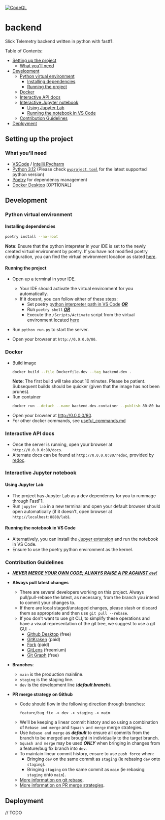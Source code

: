[![CodeQL](https://github.com/Slick-Telemetry/backend/actions/workflows/codeql.yml/badge.svg?branch=main)](https://github.com/Slick-Telemetry/backend/actions/workflows/codeql.yml)

# backend <!-- omit from toc -->

Slick Telemetry backend written in python with fastf1.

Table of Contents:

- [Setting up the project](#setting-up-the-project)
  - [What you'll need](#what-youll-need)
- [Development](#development)
  - [Python virtual environment](#python-virtual-environment)
    - [Installing dependencies](#installing-dependencies)
    - [Running the project](#running-the-project)
  - [Docker](#docker)
  - [Interactive API docs](#interactive-api-docs)
  - [Interactive Jupyter notebook](#interactive-jupyter-notebook)
    - [Using Jupyter Lab](#using-jupyter-lab)
    - [Running the notebook in VS Code](#running-the-notebook-in-vs-code)
  - [Contribution Guidelines](#contribution-guidelines)
- [Deployment](#deployment)

## Setting up the project

### What you'll need

- [VSCode](https://code.visualstudio.com/) / [Intellij Pycharm](https://www.jetbrains.com/pycharm/)
- [Python 3.12](https://www.python.org/) (Please check [`pyproject.toml`](./pyproject.toml) for the latest supported python version)
- [Poetry](https://python-poetry.org/docs/#installing-with-the-official-installer) for dependency management
- [Docker Desktop](https://docs.docker.com/desktop/) [OPTIONAL]

## Development

### Python virtual environment

#### Installing dependencies

```sh
poetry install --no-root
```

**Note**: Ensure that the python intepreter in your IDE is set to the newly created virtual environment by poetry. If you have not modified poetry configuration, you can find the virtual environment location as stated [here](https://python-poetry.org/docs/configuration/#cache-directory).

#### Running the project

- Open up a terminal in your IDE.
  - Your IDE should activate the virtual environment for you automatically.
  - If it doesnt, you can follow either of these steps:
    -  Set poetry [python interpreter path in VS Code](https://code.visualstudio.com/docs/python/environments#_working-with-python-interpreters) <u> ***OR*** </u>
    -  Run `poetry shell` <u> ***OR*** </u>
    -  Execute the `/Scripts/Activate` script from the virtual environment located [here](https://python-poetry.org/docs/configuration/#cache-directory)

- Run `python run.py` to start the server.
- Open your browser at `http://0.0.0.0/80`.

### Docker

- Build image
  ```sh
  docker build --file Dockerfile.dev --tag backend-dev .
  ```
  **Note**: The first build will take about 10 minutes. Please be patient. Subsequent builds should be quicker (given that the image has not been prunes).
- Run container
  ```sh
  docker run --detach --name backend-dev-container --publish 80:80 backend-dev
  ```
- Open your browser at http://0.0.0.0/80.
- For other docker commands, see [useful_commands.md](./useful_commands.md)

### Interactive API docs

- Once the server is running, open your browser at `http://0.0.0.0:80/docs`.
- Alternate docs can be found at `http://0.0.0.0:80/redoc`, provided by [redoc](https://github.com/Redocly/redoc).

### Interactive Jupyter notebook

#### Using Jupyter Lab

- The project has Jupyter Lab as a dev dependency for you to rummage through FastF1.
- Run `jupyter lab` in a new terminal and open your default browser should open automatically (if it doesn't, open browser at `http://localhost:8888/lab`).

#### Running the notebook in VS Code

- Alternatively, you can install the [Jupyer extension](https://marketplace.visualstudio.com/items?itemName=ms-toolsai.jupyter) and run the notebook in VS Code.
- Ensure to use the poetry python environment as the kernel.

### Contribution Guidelines

- <u> _**NEVER MERGE YOUR OWN CODE; ALWAYS RAISE A PR AGAINST `dev`!**_ </u>

- **Always pull latest changes**

  - There are several developers working on this project. Always pull/pull-rebase the latest, as necessary, from the branch you intend to commit your changes to.
  - If there are local staged/unstaged changes, please stash or discard them as appropriate and then use `git pull --rebase`.
  - If you don't want to use git CLI, to simplify these operations and have a visual representation of the git tree, we suggest to use a git GUI -
    - [Github Desktop](https://desktop.github.com/) (free)
    - [GitKraken](https://www.gitkraken.com/) (paid)
    - [Fork](https://git-fork.com/) (paid)
    - [GitLens](https://marketplace.visualstudio.com/items?itemName=eamodio.gitlens) (freemium)
    - [Git Graph](https://marketplace.visualstudio.com/items?itemName=mhutchie.git-graph) (free)

- **Branches**:

  - `main` is the production mainline.
  - `staging` is the staging line.
  - `dev` is the development line (_**default branch**_).

- **PR merge strategy on Github**

  - Code should flow in the following direction through branches:
    ```
    feature/bug fix -> dev -> staging -> main
    ```
  - We'll be keeping a linear commit history and so using a combination of `Rebase and merge` and `Squash and merge` merge strategies.
  - Use `Rebase and merge` as _**default**_ to ensure all commits from the branch to be merged are brought in individually to the target branch.
  - `Squash and merge` may be used _**ONLY**_ when bringing in changes from a feature/bug fix branch into `dev`.
  - To maintain linear commit history, ensure to use `push force` when:
    - Bringing `dev` on the same commit as `staging` (ie rebasing `dev` onto `staging`).
    - Bringing `staging` on the same commit as `main` (ie rebasing `staging` onto `main`).
  - [More information on git rebase](https://www.atlassian.com/git/tutorials/rewriting-history/git-rebase).
  - [More information on PR merge strategies](https://docs.github.com/en/repositories/configuring-branches-and-merges-in-your-repository/configuring-pull-request-merges/about-merge-methods-on-github).

## Deployment

// TODO
